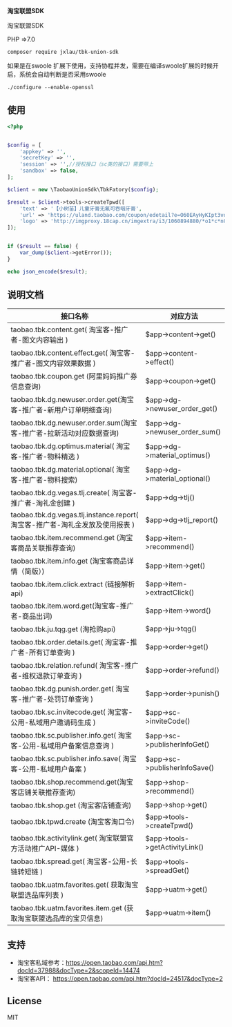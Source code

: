 **淘宝联盟SDK**

淘宝联盟SDK

PHP =>7.0

`composer require jxlau/tbk-union-sdk`

如果是在swoole 扩展下使用，支持协程并发，需要在编译swoole扩展的时候开启，系统会自动判断是否采用swoole

```./configure --enable-openssl```

## 使用

```php
<?php


$config = [
    'appkey' => '',
    'secretKey' => '',
    'session' => '',//授权接口（sc类的接口）需要带上
    'sandbox' => false,
];

$client = new \TaobaoUnionSdk\TbkFatory($config);

$result = $client->tools->createTpwd([
    'text' => '【小树苗】儿童牙膏无氟可吞咽牙膏',
    'url' => 'https://uland.taobao.com/coupon/edetail?e=O60EAyHyKIpt3vqbdXnGlivNjFRkusPB5djj77wlO1yRouJg2hy9lJ7clY2Hw1o40khhwrZzASf9g1RlPpGU2hmFTDIT3kLkWOGP4KauORrEQlnWllxAq7Da9SMviYqQfo0s4juXT4zk4UQqwowTnTclmaPT%2FN8Oi5zCOSkadsc%3D&af=1&pid=mm_29563340_122900348_29874650260',
    'logo' => 'http://imgproxy.18cap.cn/imgextra/i3/1060894880/*o1*c*n01n8*p*b*g41lv5*jdeej6r_!!1060894880.jpg_400x400.jpg'
]);


if ($result == false) {
    var_dump($client->getError());
}

echo json_encode($result);

```

## 说明文档

| 接口名称  | 对应方法  |
| --------   | ---- |
| taobao.tbk.content.get( 淘宝客-推广者-图文内容输出 )        |    \$app->content->get()  |
| taobao.tbk.content.effect.get( 淘宝客-推广者-图文内容效果数据 )    |    \$app->content->effect()  |
| taobao.tbk.coupon.get (阿里妈妈推广券信息查询)   |    \$app->coupon->get()  |
| taobao.tbk.dg.newuser.order.get(淘宝客-推广者-新用户订单明细查询)    |    \$app->dg->newuser_order_get()  |
| taobao.tbk.dg.newuser.order.sum(淘宝客-推广者-拉新活动对应数据查询) |    \$app->dg->newuser_order_sum()  |
| taobao.tbk.dg.optimus.material( 淘宝客-推广者-物料精选 )  |    \$app->dg->material_optimus()  |
| taobao.tbk.dg.material.optional( 淘宝客-推广者-物料搜索)   |    \$app->dg->material_optional()  |
| taobao.tbk.dg.vegas.tlj.create( 淘宝客-推广者-淘礼金创建 )   |    \$app->dg->tlj()  |
| taobao.tbk.dg.vegas.tlj.instance.report( 淘宝客-推广者-淘礼金发放及使用报表 )  |    \$app->dg->tlj_report()  |
| taobao.tbk.item.recommend.get (淘宝客商品关联推荐查询)        |    \$app->item->recommend()  |
| taobao.tbk.item.info.get (淘宝客商品详情（简版）)        |    \$app->item->get()  |
| taobao.tbk.item.click.extract (链接解析api)    |    \$app->item->extractClick()  |
| taobao.tbk.item.word.get(淘宝客-推广者-商品出词)   |    \$app->item->word()  |
| taobao.tbk.ju.tqg.get (淘抢购api)    |    \$app->ju->tqg()  |
| taobao.tbk.order.details.get( 淘宝客-推广者-所有订单查询 )    |    \$app->order->get()  |
| taobao.tbk.relation.refund( 淘宝客-推广者-维权退款订单查询 )  |    \$app->order->refund()  |
| taobao.tbk.dg.punish.order.get( 淘宝客-推广者-处罚订单查询 )   |    \$app->order->punish()  |
| taobao.tbk.sc.invitecode.get( 淘宝客-公用-私域用户邀请码生成 )|    \$app->sc->inviteCode()  |
| taobao.tbk.sc.publisher.info.get( 淘宝客-公用-私域用户备案信息查询 )|    \$app->sc->publisherInfoGet()  |
| taobao.tbk.sc.publisher.info.save( 淘宝客-公用-私域用户备案 )|    \$app->sc->publisherInfoSave()  |
| taobao.tbk.shop.recommend.get(淘宝客店铺关联推荐查询)  |    \$app->shop->recommend()  |
| taobao.tbk.shop.get (淘宝客店铺查询)        |    \$app->shop->get()  |
| taobao.tbk.tpwd.create (淘宝客淘口令)     |    \$app->tools->createTpwd()  |
| taobao.tbk.activitylink.get( 淘宝联盟官方活动推广API-媒体 )    |    \$app->tools->getActivityLink()  |
| taobao.tbk.spread.get( 淘宝客-公用-长链转短链 )  |    \$app->tools->spreadGet()  |
| taobao.tbk.uatm.favorites.get( 获取淘宝联盟选品库列表 )  |    \$app->uatm->get()  |
| taobao.tbk.uatm.favorites.item.get (获取淘宝联盟选品库的宝贝信息) |    \$app->uatm->item()  |
## 支持

- 淘宝客私域参考：https://open.taobao.com/api.htm?docId=37988&docType=2&scopeId=14474
- 淘宝客API： https://open.taobao.com/api.htm?docId=24517&docType=2
## License

MIT
